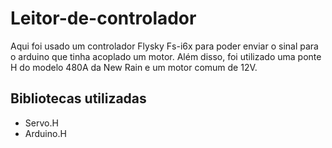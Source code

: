 # Leitor-de-controlador

Aqui foi usado um controlador Flysky Fs-i6x para poder enviar o sinal para o arduino que tinha acoplado um motor. Além disso, foi utilizado uma ponte H do modelo 480A da New Rain e um motor comum de 12V.

## Bibliotecas utilizadas

- Servo.H
- Arduino.H
